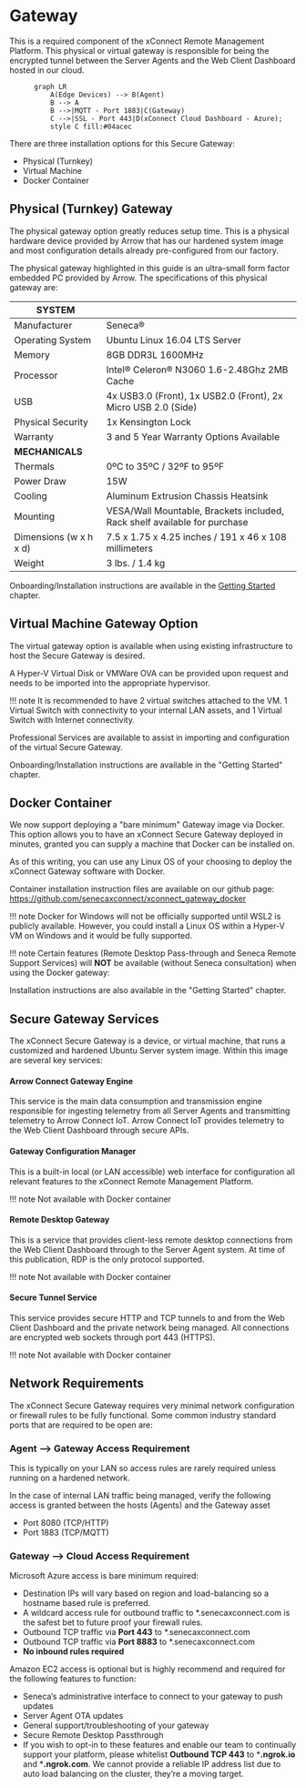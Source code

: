 # Gateway

This is a required component of the xConnect Remote Management Platform. This physical or
virtual gateway is responsible for being the encrypted tunnel between the Server Agents and the
Web Client Dashboard hosted in our cloud.

```mermaid
      graph LR
          A(Edge Devices) --> B(Agent)
          B --> A
          B -->|MQTT - Port 1883|C(Gateway)
          C -->|SSL - Port 443|D(xConnect Cloud Dashboard - Azure);
          style C fill:#04acec
```

There are three installation options for this Secure Gateway:

- Physical (Turnkey)
- Virtual Machine
- Docker Container

## Physical (Turnkey) Gateway 
The physical gateway option greatly reduces setup time. This is a physical hardware device
provided by Arrow that has our hardened system image and most configuration details already
pre-configured from our factory.

The physical gateway highlighted in this guide is an ultra-small form factor embedded PC
provided by Arrow. The specifications of this physical gateway are:

| **SYSTEM**              |                                                                           |
|-------------------------|---------------------------------------------------------------------------|
| Manufacturer            | Seneca®                                                                   |
| Operating System        | Ubuntu Linux 16.04 LTS Server                                             |
| Memory                  | 8GB DDR3L 1600MHz                                                         |
| Processor               | Intel® Celeron® N3060 1.6-2.48Ghz 2MB Cache                               |
| USB                     | 4x USB3.0 (Front), 1x USB2.0 (Front), 2x Micro USB 2.0 (Side)             |
| Physical Security       | 1x Kensington Lock                                                        |
| Warranty                | 3 and 5 Year Warranty Options Available                                   |
| **MECHANICALS**             |                                                                           |
| Thermals                | 0ºC to 35ºC / 32ºF to 95ºF                                                |
| Power Draw              | 15W                                                                       |
| Cooling                 | Aluminum Extrusion Chassis Heatsink                                       |
| Mounting                | VESA/Wall Mountable, Brackets included, Rack shelf available for purchase |
| Dimensions (w x h x d)  | 7.5 x 1.75 x 4.25 inches / 191 x 46 x 108 millimeters                     |
| Weight                  | 3 lbs. / 1.4 kg                                                           |

Onboarding/Installation instructions are available in the [Getting Started](/xconnect_docs/Getting_Started) chapter. 

## Virtual Machine Gateway Option
The virtual gateway option is available when using existing infrastructure to host the Secure
Gateway is desired.

A Hyper-V Virtual Disk or VMWare OVA can be provided upon request and needs to be imported into the
 appropriate hypervisor. 
 
!!! note
    It is recommended to have 2 virtual switches attached to the VM. 1 Virtual Switch with connectivity
    to your internal LAN assets, and 1 Virtual Switch with Internet connectivity.

Professional Services are available to assist in importing and configuration of the virtual Secure
Gateway.

Onboarding/Installation instructions are available in the "Getting Started" chapter. 

## Docker Container

We now support deploying a "bare minimum" Gateway image via Docker. This option allows you to have 
an xConnect Secure Gateway deployed in minutes, granted you can supply a machine that Docker can be installed on.

As of this writing, you can use any Linux OS of your choosing to deploy the xConnect Gateway software with Docker.

Container installation instruction files are available on our github page:
<https://github.com/senecaxconnect/xconnect_gateway_docker>

!!! note
    Docker for Windows will not be officially supported until WSL2 is publicly available. However,
    you could install a Linux OS within a Hyper-V VM on Windows and it would be fully supported.

!!! note
    Certain features (Remote Desktop Pass-through and Seneca Remote Support Services) will **NOT** be available 
    (without Seneca consultation) when using the Docker gateway:

Installation instructions are also available in the "Getting Started" chapter. 

## Secure Gateway Services
The xConnect Secure Gateway is a device, or virtual machine, that runs a customized and
hardened Ubuntu Server system image. Within this image are several key services:

#### Arrow Connect Gateway Engine
This service is the main data consumption and transmission engine responsible for
ingesting telemetry from all Server Agents and transmitting telemetry to Arrow Connect
IoT. Arrow Connect IoT provides telemetry to the Web Client Dashboard through secure
APIs.

#### Gateway Configuration Manager
This is a built-in local (or LAN accessible) web interface for configuration all relevant
features to the xConnect Remote Management Platform.

!!! note
    Not available with Docker container

#### Remote Desktop Gateway
This is a service that provides client-less remote desktop connections from the Web
Client Dashboard through to the Server Agent system. At time of this publication, RDP is
the only protocol supported.

!!! note
    Not available with Docker container

#### Secure Tunnel Service
This service provides secure HTTP and TCP tunnels to and from the Web Client
Dashboard and the private network being managed. All connections are encrypted web
sockets through port 443 (HTTPS).

!!! note
    Not available with Docker container

## Network Requirements
The xConnect Secure Gateway requires very minimal network configuration or firewall rules to
be fully functional. Some common industry standard ports that are required to be open are:

### Agent --> Gateway Access Requirement
This is typically on your LAN so access rules are rarely required unless running on a hardened network.

In the case of internal LAN traffic being managed, verify the following access is granted between 
the hosts (Agents) and the Gateway asset
- Port 8080 (TCP/HTTP)
- Port 1883 (TCP/MQTT)

### Gateway --> Cloud Access Requirement

Microsoft Azure access is bare minimum required:
- Destination IPs will vary based on region and load-balancing so a hostname based rule is preferred.
- A wildcard access rule for outbound traffic to *.senecaxconnect.com is the safest bet to future proof your firewall rules.
- Outbound TCP traffic via **Port 443** to *.senecaxconnect.com
- Outbound TCP traffic via **Port 8883** to *.senecaxconnect.com
- **No inbound rules required** 
                                                                            
Amazon EC2 access is optional but is highly recommend and required for the following features to function:
- Seneca’s administrative interface to connect to your gateway to push updates
- Server Agent OTA updates
- General support/troubleshooting of your gateway
- Secure Remote Desktop Passthrough
- If you wish to opt-in to these features and enable our team to continually support your platform, 
please whitelist **Outbound TCP 443** to ***.ngrok.io** and ***.ngrok.com**. 
We cannot provide a reliable IP address list due to auto load balancing on the cluster, 
they’re a moving target.